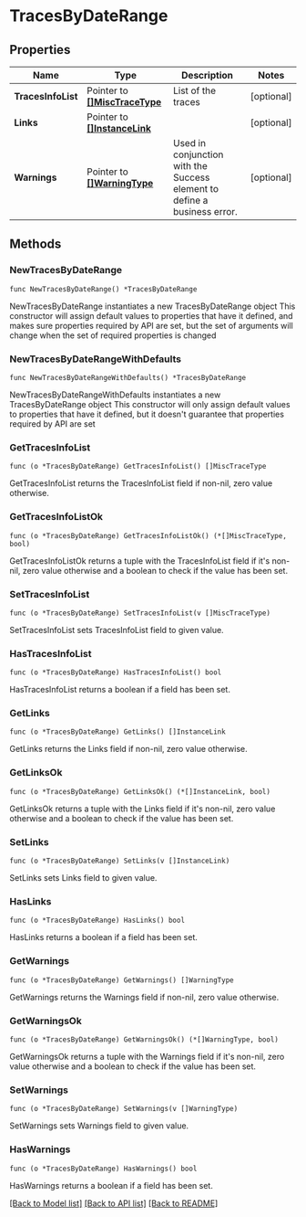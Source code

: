 # TracesByDateRange

## Properties

Name | Type | Description | Notes
------------ | ------------- | ------------- | -------------
**TracesInfoList** | Pointer to [**[]MiscTraceType**](MiscTraceType.md) | List of the traces | [optional] 
**Links** | Pointer to [**[]InstanceLink**](InstanceLink.md) |  | [optional] 
**Warnings** | Pointer to [**[]WarningType**](WarningType.md) | Used in conjunction with the Success element to define a business error. | [optional] 

## Methods

### NewTracesByDateRange

`func NewTracesByDateRange() *TracesByDateRange`

NewTracesByDateRange instantiates a new TracesByDateRange object
This constructor will assign default values to properties that have it defined,
and makes sure properties required by API are set, but the set of arguments
will change when the set of required properties is changed

### NewTracesByDateRangeWithDefaults

`func NewTracesByDateRangeWithDefaults() *TracesByDateRange`

NewTracesByDateRangeWithDefaults instantiates a new TracesByDateRange object
This constructor will only assign default values to properties that have it defined,
but it doesn't guarantee that properties required by API are set

### GetTracesInfoList

`func (o *TracesByDateRange) GetTracesInfoList() []MiscTraceType`

GetTracesInfoList returns the TracesInfoList field if non-nil, zero value otherwise.

### GetTracesInfoListOk

`func (o *TracesByDateRange) GetTracesInfoListOk() (*[]MiscTraceType, bool)`

GetTracesInfoListOk returns a tuple with the TracesInfoList field if it's non-nil, zero value otherwise
and a boolean to check if the value has been set.

### SetTracesInfoList

`func (o *TracesByDateRange) SetTracesInfoList(v []MiscTraceType)`

SetTracesInfoList sets TracesInfoList field to given value.

### HasTracesInfoList

`func (o *TracesByDateRange) HasTracesInfoList() bool`

HasTracesInfoList returns a boolean if a field has been set.

### GetLinks

`func (o *TracesByDateRange) GetLinks() []InstanceLink`

GetLinks returns the Links field if non-nil, zero value otherwise.

### GetLinksOk

`func (o *TracesByDateRange) GetLinksOk() (*[]InstanceLink, bool)`

GetLinksOk returns a tuple with the Links field if it's non-nil, zero value otherwise
and a boolean to check if the value has been set.

### SetLinks

`func (o *TracesByDateRange) SetLinks(v []InstanceLink)`

SetLinks sets Links field to given value.

### HasLinks

`func (o *TracesByDateRange) HasLinks() bool`

HasLinks returns a boolean if a field has been set.

### GetWarnings

`func (o *TracesByDateRange) GetWarnings() []WarningType`

GetWarnings returns the Warnings field if non-nil, zero value otherwise.

### GetWarningsOk

`func (o *TracesByDateRange) GetWarningsOk() (*[]WarningType, bool)`

GetWarningsOk returns a tuple with the Warnings field if it's non-nil, zero value otherwise
and a boolean to check if the value has been set.

### SetWarnings

`func (o *TracesByDateRange) SetWarnings(v []WarningType)`

SetWarnings sets Warnings field to given value.

### HasWarnings

`func (o *TracesByDateRange) HasWarnings() bool`

HasWarnings returns a boolean if a field has been set.


[[Back to Model list]](../README.md#documentation-for-models) [[Back to API list]](../README.md#documentation-for-api-endpoints) [[Back to README]](../README.md)


